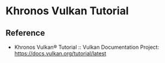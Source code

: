 # Khronos Vulkan Tutorial

## Reference

- Khronos Vulkan® Tutorial :: Vulkan Documentation Project: https://docs.vulkan.org/tutorial/latest
